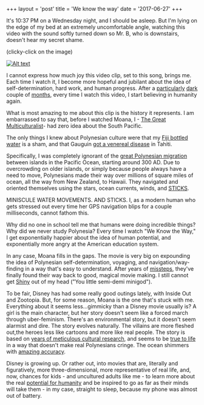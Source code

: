 +++
layout = 'post'
title = 'We know the way'
date = '2017-06-27'
+++

It's 10:37 PM on a Wednesday night, and I should be asleep. But I'm lying on the edge of my bed at an extremely uncomfortable angle, watching this video with the sound softly turned down so Mr. B, who is downstairs, doesn't hear my secret shame.

(clicky-click on the image)  

[![Alt text](https://img.youtube.com/vi/ubZrAmRxy_M/0.jpg)](https://www.youtube.com/watch?v=ubZrAmRxy_M)

I cannot express how much joy this video clip, set to this song, brings me. Each time I watch it, I become more hopeful and jubilant about the idea of self-determination, hard work, and human progress.   After a [particularly](http://blog.vickiboykis.com/2016/12/20/democracy-in-the-dark/) [dark](http://blog.vickiboykis.com/2017/04/07/2017-the-ghosts-of-northeast/) couple of [months](http://blog.vickiboykis.com/2017/03/13/what-hidden-figures-means-to-me/), every time I watch this video, I start believing in humanity again.

What is most amazing to me about this clip is the history it represents. I am embarrassed to say that, before I watched Moana, I - [The Great Multiculturalist](http://blog.vickiboykis.com/2010/01/mrs-bej-and-bellydancing-after-the-saudi-arabian-embassy/)-  had zero idea about the South Pacific.

The only things I knew about Polynesian culture  were that my [Fiji bottled water](http://www.upworthy.com/see-what-researchers-found-when-they-tested-a-bottle-of-fiji-water-against-a-glass-of-tap-water?c=huf1) is a sham, and that Gauguin [got a venereal disease](https://hyperallergic.com/111730/posthumous-prognosis-for-supposedly-syphilitic-gauguin-via-his-teeth/) in Tahiti.

Specifically,  I was completely ignorant of the [great Polynesian migration](http://www.australiangeographic.com.au/news/2014/10/polynesian-migration-mystery-solved) between islands in the Pacific Ocean, starting around 300 AD. Due to overcrowding on older islands, or simply because people always have a need to move, Polynesians made their way over millions of square miles of ocean, all the way from New Zealand, to Hawaii. They navigated and oriented themselves  using the stars, ocean currents, winds, and [STICKS](https://en.wikipedia.org/wiki/Marshall_Islands_stick_chart).

MINISCULE WATER MOVEMENTS.  AND STICKS. I, as a modern human who gets stressed out every time her GPS navigation blips for a couple milliseconds, cannot fathom this.

Why did no one in school tell me that humans were doing incredible things? Why did we never study Polynesia? Every time I watch "We Know the Way," I get exponentially happier about the idea of human potential, and exponentially more angry at the American education system.

In any case, Moana fills in the gaps. The movie is very big on expounding the idea of Polynesian self-determination, voyaging, and navigation/way-finding in a way that's easy to understand.  After years of  [missteps](http://blog.vickiboykis.com/2012/06/goodbye-pixar-i-loved-you/), they've finally found their way back to good, magical movie making. I still cannot get [Shiny](https://www.youtube.com/watch?v=93lrosBEW-Q) out of my head ("You little semi-demi minigod").

To be fair, Disney has had some really good outings lately, with Inside Out and Zootopia. But, for some reason, Moana is the one that's stuck with me. Everything about it seems less...gimmicky than a Disney movie usually is?  A girl is the main character, but her story doesn't seem like a forced march through uber-feminism. There's an environmental story, but it doesn't seem alarmist and dire. The story evolves naturally. The villains are more fleshed out,the heroes less like cartoons and more like real people. The story is based on [years of meticulous cultural research](http://www.vanityfair.com/hollywood/2016/11/moana-oceanic-trust-disney-controversy-pacific-islanders-polynesia), and seems to be [true to life](https://www.buzzfeed.com/willvarner/we-asked-polynesian-people-what-they-thought-of-disneys-moan?utm_term=.wlg0Dvvl5#.thM9M33mP) in a way that doesn't make real Polynesians cringe. The ocean shimmers with [amazing accuracy](https://redshift.autodesk.com/moana-animation/).

Disney is growing up. Or rather out, into movies that are, literally and figuratively, more three-dimensional, more representative of real life, and, now, chances for kids - and uncultured adults like me - to learn more about the real [potential for humanity](http://blog.vickiboykis.com/2012/10/the-edge-of-glory/) and be inspired to go as far as their minds will take them - in my case, straight to sleep, because my phone was almost out of battery. 
